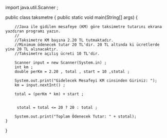 import java.util.Scanner ;

public class taksmetre {
    public static void main(String[] args) {

        //Java ile gidilen mesafeye (KM) göre taksimetre tutarını ekrana yazdıran programı yazın.
        //
        //Taksimetre KM başına 2.20 TL tutmaktadır.
        //Minimum ödenecek tutar 20 TL'dir. 20 TL altında ki ücretlerde yine 20 TL alınacaktır.
        //Taksimetre açılış ücreti 10 TL'dir.

        Scanner input = new Scanner(System.in) ;
        int km ;
        double perKm = 2.20 , total , start = 10 ,stotal ;

        System.out.print("Gidelecek Mesafeyi KM cinsinden Giriniz: ");
        km = input.nextInt() ;

        total = (perKm * km) + start ;


         stotal = total <= 20 ? 20 : total ;

        System.out.print("Toplam Ödenecek Tutar: " + stotal);
    }
}
